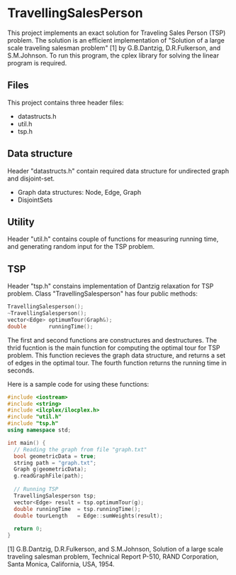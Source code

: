 # TravellingSalesPerson
This project implements an exact solution for Traveling Sales Person (TSP) problem. The solution is an efficient implementation of "Solution of a large scale traveling salesman problem" [1] by G.B.Dantzig, D.R.Fulkerson, and S.M.Johnson. To run this program, the cplex library for solving the linear program is required.

## Files
This project contains three header files:
- datastructs.h
- util.h
- tsp.h

## Data structure
Header "datastructs.h" contain required data structure for undirected graph and disjoint-set. 
- Graph data structures: Node, Edge, Graph
- DisjointSets

## Utility
Header "util.h" contains couple of functions for measuring running time, and generating random input for the TSP problem.

## TSP
Header "tsp.h" constains implementation of Dantzig relaxation for TSP problem. Class "TravellingSalesperson" has four public methods:
```c++
TravellingSalesperson();
~TravellingSalesperson();
vector<Edge> optimumTour(Graph&);
double       runningTime();
```
The first and second functions are constructures and destructures. The thrid fucntion is the main function for computing the optimal tour for TSP problem. This function recieves the graph data structure, and returns a set of edges in the optimal tour. The fourth function returns the running time in seconds. 

Here is a sample code for using these functions:

```c++
#include <iostream>
#include <string>
#include <ilcplex/ilocplex.h>
#include "util.h"
#include "tsp.h"
using namespace std;

int main() {
  // Reading the graph from file "graph.txt"
  bool geometricData = true;
  string path = "graph.txt";
  Graph g(geometricData);
  g.readGraphFile(path);
  
  // Running TSP
  TravellingSalesperson tsp;
  vector<Edge> result = tsp.optimumTour(g);
  double runningTime  = tsp.runningTime();
  double tourLength   = Edge::sumWeights(result);
  
  return 0;
}
```

[1] G.B.Dantzig, D.R.Fulkerson, and S.M.Johnson, Solution of a large scale traveling salesman problem, Technical Report P-510, RAND Corporation, Santa Monica, California, USA, 1954.


